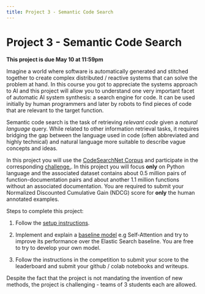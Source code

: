 ```yaml
---
title: Project 3 - Semantic Code Search
---
```


# Project 3 - Semantic Code Search

**This project is due May 10 at 11:59pm**

Imagine a world where software is automatically generated and stitched together to create complex distributed / reactive systems that can solve the problem at hand. In this course you got to appreciate the systems approach to AI and this project will allow you to understand one very important facet of automatic AI system synthesis: a search engine for code. It can be used initially by human programmers and later by robots to find pieces of code that are relevant to the target function. 

Semantic code search is the task of retrieving _relevant code_ given a _natural language_ query. While related to other information retrieval
tasks, it requires bridging the gap between the language used in code (often abbreviated and highly technical) and natural language
more suitable to describe vague concepts and ideas.

In this project you will use the [CodeSearchNet Corpus](https://arxiv.org/pdf/1909.09436.pdf) and participate in the corresponding [challenge.](https://github.blog/2019-09-26-introducing-the-codesearchnet-challenge/). In this project you will focus **only** on Python language and the associated  dataset contains about 0.5 million pairs of function-documentation pairs and about another 1.1 million functions without an associated documentation. You are required to submit your Normalized Discounted Cumulative Gain (NDCG) score for **only** the human annotated examples. 

Steps to complete this project:

1. Follow the [setup instructions](https://app.wandb.ai/github/codesearchnet/benchmark).
   
2. Implement and explain a [baseline model](https://github.com/github/CodeSearchNet) e.g Self-Attention and try to improve its performance over the Elastic Search baseline. You are free to try to develop your own model.

3. Follow the instructions in the competition to submit your score to the leaderboard and submit your github / colab notebooks and writeups.  

Despite the fact that the project is not mandating the invention of new methods, the project is challenging - teams of 3 students each are allowed. 
